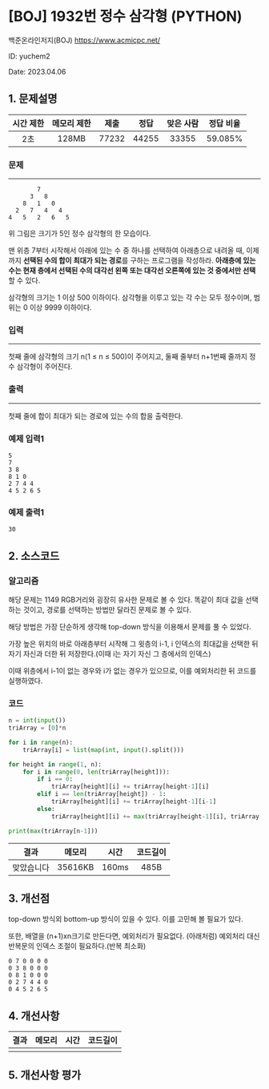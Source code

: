 # [BOJ] 1932번 정수 삼각형 (PYTHON)
백준온라인저지(BOJ) https://www.acmicpc.net/

ID: yuchem2

Date: 2023.04.06
## 1. 문제설명
| 시간 제한 | 메모리 제한 | 제출  | 정답 | 맞은 사람 | 정답 비율 |
| :---: | :---: | :---: | :---: | :---: | :---: |
| 2초 |  128MB   | 77232 | 44255 | 33355  | 59.085% |

### 문제
---
```
        7
      3   8
    8   1   0
  2   7   4   4
4   5   2   6   5
```
위 그림은 크기가 5인 정수 삼각형의 한 모습이다.

맨 위층 7부터 시작해서 아래에 있는 수 중 하나를 선택하여 아래층으로 내려올 때, 이제까지 **선택된 수의 합이 최대가 되는 경로**를 구하는 프로그램을 작성하라. **아래층에 있는 수는 현재 층에서 선택된 수의 대각선 왼쪽 또는 대각선 오른쪽에 있는 것 중에서만 선택**할 수 있다.

삼각형의 크기는 1 이상 500 이하이다. 삼각형을 이루고 있는 각 수는 모두 정수이며, 범위는 0 이상 9999 이하이다.
### 입력
---
첫째 줄에 삼각형의 크기 n(1 ≤ n ≤ 500)이 주어지고, 둘째 줄부터 n+1번째 줄까지 정수 삼각형이 주어진다.
### 출력
---
첫째 줄에 합이 최대가 되는 경로에 있는 수의 합을 출력한다.

### 예제 입력1
```
5
7
3 8
8 1 0
2 7 4 4
4 5 2 6 5
```
### 예제 출력1
```
30
```
## 2. 소스코드
### 알고리즘
해당 문제는 1149 RGB거리와 굉장히 유사한 문제로 볼 수 있다. 똑같이 최대 값을 선택하는 것이고, 경로를 선택하는 방법만 달라진 문제로 볼 수 있다.

해당 방법은 가장 단순하게 생각해 top-down 방식을 이용해서 문제를 풀 수 있었다. 

가장 높은 위치의 바로 아래층부터 시작해 그 윗층의 i-1, i 인덱스의 최대값을 선택한 뒤 자기 자신과 더한 뒤 저장한다.(이때 i는 자기 자신 그 층에서의 인덱스)

이때 위층에서 i-1이 없는 경우와 i가 없는 경우가 있으므로, 이를 예외처리한 뒤 코드를 실행하였다. 

### 코드
```Python
n = int(input())
triArray = [0]*n

for i in range(n):
    triArray[i] = list(map(int, input().split()))

for height in range(1, n):
    for i in range(0, len(triArray[height])):
        if i == 0:
            triArray[height][i] += triArray[height-1][i]
        elif i == len(triArray[height]) - 1:
            triArray[height][i] += triArray[height-1][i-1]
        else:
            triArray[height][i] += max(triArray[height-1][i], triArray[height-1][i-1])

print(max(triArray[n-1]))
```
| 결과 | 메모리 | 시간 | 코드길이 |
|:---:|:-----: | :---: | :----: |
| 맞았습니다 | 35616KB | 160ms | 485B |


## 3. 개선점
top-down 방식외 bottom-up 방식이 있을 수 있다. 이를 고민해 볼 필요가 있다. 

또한, 배열을 (n+1)xn크기로 만든다면, 예외처리가 필요없다. (아래처럼) 예외처리 대신 반복문의 인덱스 조절이 필요하다.(반복 최소화)

```
0 7 0 0 0 0
0 3 8 0 0 0
0 8 1 0 0 0
0 2 7 4 4 0
0 4 5 2 6 5
```

## 4. 개선사항

| 결과 | 메모리 | 시간 | 코드길이 |
|:---:|:-----: | :---: | :----: |
| | | | |

## 5. 개선사항 평가
